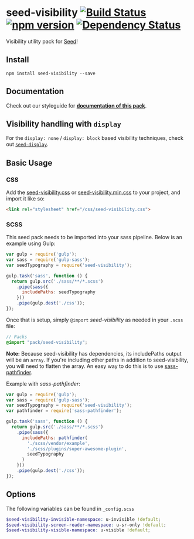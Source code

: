 # seed-visibility [![Build Status](https://travis-ci.org/helpscout/seed-visibility.svg?branch=master)](https://travis-ci.org/helpscout/seed-visibility) [![npm version](https://badge.fury.io/js/seed-visibility.svg)](https://badge.fury.io/js/seed-visibility) [![Dependency Status](https://david-dm.org/helpscout/seed-visibility.svg)](https://david-dm.org/helpscout/seed-visibility)
Visibility utility pack for [Seed](https://github.com/helpscout/seed)!

## Install
```
npm install seed-visibility --save
```


## Documentation

Check out our styleguide for **[documentation of this pack](http://style.helpscout.com/seed/packs/seed-visibility/)**.


## Visibility handling with `display`

For the `display: none` / `display: block` based visibility techniques, check out [`seed-display`](https://github.com/helpscout/seed-display).


## Basic Usage

### CSS
Add the [seed-visibility.css](https://github.com/helpscout/seed-visibility/blob/master/dist/seed-visibility.css) or [seed-visibility.min.css](https://github.com/helpscout/seed-visibility/blob/master/dist/seed-visibility.min.css) to your project, and import it like so:

```html
<link rel="stylesheet" href="/css/seed-visibility.css">
```

### SCSS
This seed pack needs to be imported into your sass pipeline. Below is an example using Gulp:

```javascript
var gulp = require('gulp');
var sass = require('gulp-sass');
var seedTypography = require('seed-visibility');

gulp.task('sass', function () {
  return gulp.src('./sass/**/*.scss')
    .pipe(sass({
      includePaths: seedTypography
    }))
    .pipe(gulp.dest('./css'));
});
```

Once that is setup, simply `@import` *seed-visibility* as needed in your `.scss` file:

```scss
// Packs
@import "pack/seed-visibility";
```

**Note:** Because seed-visibility has dependencies, its includePaths output will be an `array`. If you're including other paths in addition to seed-visibility, you will need to flatten the array. An easy way to do this is to use [sass-pathfinder](https://github.com/itsjonq/sass-pathfinder).

Example with *sass-pathfinder*:

```javascript
var gulp = require('gulp');
var sass = require('gulp-sass');
var seedTypography = require('seed-visibility');
var pathfinder = require('sass-pathfinder');

gulp.task('sass', function () {
  return gulp.src('./sass/**/*.scss')
    .pipe(sass({
      includePaths: pathfinder(
        './scss/vendor/example',
        './scss/plugins/super-awesome-plugin',
        seedTypography
      )
    }))
    .pipe(gulp.dest('./css'));
});
```


## Options

The following variables can be found in `_config.scss`

```scss
$seed-visibility-invisible-namespace: u-invisible !default;
$seed-visibility-screen-reader-namespace: u-sr-only !default;
$seed-visibility-visible-namespace: u-visible !default;
```
